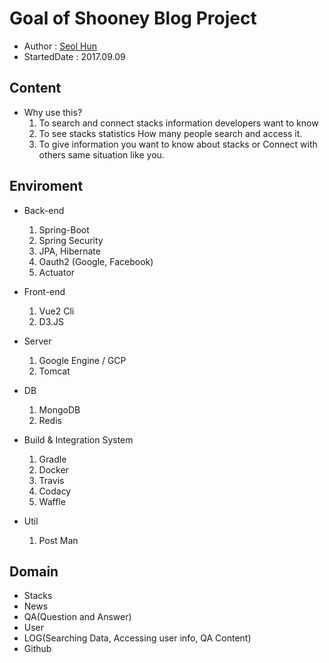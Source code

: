 # Goal of Shooney Blog Project


- Author : [Seol Hun](https://github.com/Seolhun)
- StartedDate : 2017.09.09

## Content
- Why use this?
	1. To search and connect stacks information developers want to know
	2. To see stacks statistics How many people search and access it.
	3. To give information you want to know about stacks or Connect with others same situation like you.

## Enviroment
- Back-end
	1. Spring-Boot
	2. Spring Security
	3. JPA, Hibernate
	4. Oauth2 (Google, Facebook)
	5. Actuator

- Front-end
	1. Vue2 Cli
	2. D3.JS

- Server
	1. Google Engine / GCP
	2. Tomcat

- DB
	1. MongoDB
	2. Redis

- Build & Integration System
	1. Gradle
	2. Docker
	3. Travis
	4. Codacy
	5. Waffle

- Util
	1. Post Man

## Domain
- Stacks
- News
- QA(Question and Answer)
- User
- LOG(Searching Data, Accessing user info, QA Content)
- Github